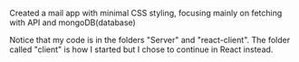 Created a mail app with minimal CSS styling, focusing mainly on fetching with API and mongoDB(database)

Notice that my code is in the folders "Server" and "react-client".
The folder called "client" is how I started but I chose to continue in React instead.
